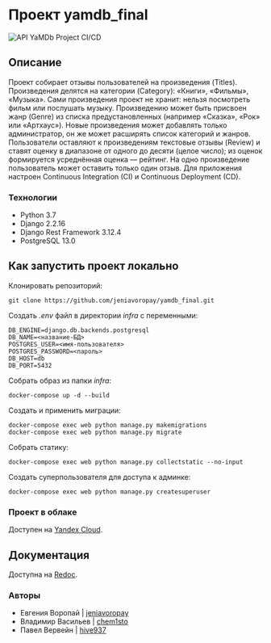# **Проект yamdb_final**
![API YaMDb Project CI/CD](https://github.com/jeniavoropay/yamdb_final/actions/workflows/yamdb_workflow.yml/badge.svg?event=push)
## **Описание**
Проект собирает отзывы пользователей на произведения (Titles).
Произведения делятся на категории (Category): «Книги», «Фильмы», «Музыка». Сами произведения проект не хранит: нельзя посмотреть фильм или послушать музыку. Произведению может быть присвоен жанр (Genre) из списка предустановленных (например «Сказка», «Рок» или «Артхаус»). Новые произведения может добавлять только администратор, он же может расширять список категорий и жанров. 
Пользователи оставляют к произведениям текстовые отзывы (Review) и ставят оценку в диапазоне от одного до десяти (целое число); из оценок формируется усреднённая оценка — рейтинг. На одно произведение пользователь может оставить только один отзыв.
Для приложения настроен Continuous Integration (CI) и Continuous Deployment (CD).
### Технологии
- Python 3.7
- Django 2.2.16
- Django Rest Framework 3.12.4
- PostgreSQL 13.0
## **Как запустить проект локально**
Клонировать репозиторий:
```
git clone https://github.com/jeniavoropay/yamdb_final.git
```
Создать _.env_ файл в директории _infra_ с переменными:
```
DB_ENGINE=django.db.backends.postgresql
DB_NAME=<название-БД>
POSTGRES_USER=<имя-пользователя>
POSTGRES_PASSWORD=<пароль>
DB_HOST=db
DB_PORT=5432
```
Собрать образ из папки _infra_:
```
docker-compose up -d --build
```
Создать и применить миграции:
```
docker-compose exec web python manage.py makemigrations
docker-compose exec web python manage.py migrate
```
Cобрать статику: 
```
docker-compose exec web python manage.py collectstatic --no-input
```
Создать суперпользователя для доступа к админке:
```
docker-compose exec web python manage.py createsuperuser
```
### Проект в облаке
Доступен на [Yandex Cloud](http://51.250.109.110/admin/login/?next=/admin/).
## **Документация**
Доступна на [Redoc](http://51.250.109.110/redoc/).
### Авторы
- Евгения Воропай | [jeniavoropay](https://github.com/jeniavoropay)
- Владимир Васильев | [chem1sto](https://github.com/chem1sto)
- Павел Вервейн | [hive937](https://github.com/hive937)

